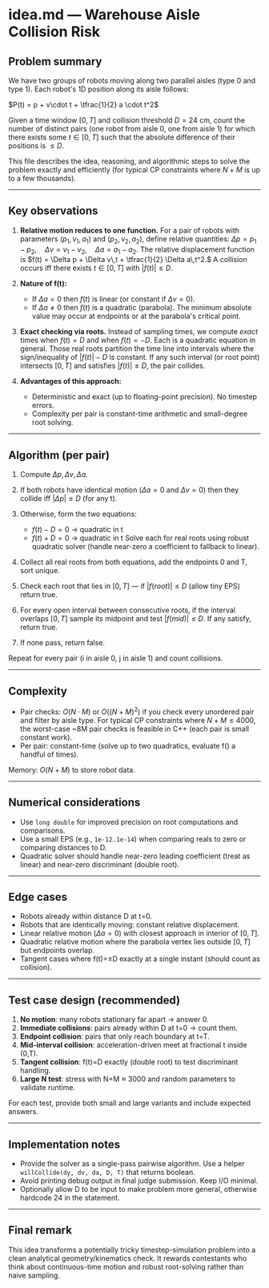 # idea.md — Warehouse Aisle Collision Risk

## Problem summary

We have two groups of robots moving along two parallel aisles (type 0 and type 1). Each robot's 1D position along its aisle follows:

$P(t) = p + v\cdot t + \tfrac{1}{2} a \cdot t^2$

Given a time window $[0, T]$ and collision threshold $D = 24$ cm, count the number of distinct pairs (one robot from aisle 0, one from aisle 1) for which there exists some $t \in [0, T]$ such that the absolute difference of their positions is $\le D$.

This file describes the idea, reasoning, and algorithmic steps to solve the problem exactly and efficiently (for typical CP constraints where $N+M$ is up to a few thousands).

---

## Key observations

1. **Relative motion reduces to one function.**
   For a pair of robots with parameters $(p_1,v_1,a_1)$ and $(p_2,v_2,a_2)$, define relative quantities:
   $\Delta p = p_1 - p_2,\quad \Delta v = v_1 - v_2,\quad \Delta a = a_1 - a_2.$
   The relative displacement function is
   $f(t) = \Delta p + \Delta v\,t + \tfrac{1}{2} \Delta a\,t^2.$
   A collision occurs iff there exists $t\in[0,T]$ with $|f(t)| \le D$.

2. **Nature of f(t):**

   * If $\Delta a = 0$ then $f(t)$ is linear (or constant if $\Delta v=0$).
   * If $\Delta a \ne 0$ then $f(t)$ is a quadratic (parabola). The minimum absolute value may occur at endpoints or at the parabola's critical point.

3. **Exact checking via roots.**
   Instead of sampling times, we compute *exact* times when $f(t) = D$ and when $f(t) = -D$. Each is a quadratic equation in general. Those real roots partition the time line into intervals where the sign/inequality of $|f(t)| - D$ is constant. If any such interval (or root point) intersects $[0,T]$ and satisfies $|f(t)| \le D$, the pair collides.

4. **Advantages of this approach:**

   * Deterministic and exact (up to floating-point precision). No timestep errors.
   * Complexity per pair is constant-time arithmetic and small-degree root solving.

---

## Algorithm (per pair)

1. Compute $\Delta p,\Delta v,\Delta a$.
2. If both robots have identical motion ($\Delta a = 0$ and $\Delta v = 0$) then they collide iff $|\Delta p| \le D$ (for any t).
3. Otherwise, form the two equations:

   * $f(t) - D = 0$ → quadratic in t
   * $f(t) + D = 0$ → quadratic in t
     Solve each for real roots using robust quadratic solver (handle near-zero a coefficient to fallback to linear).
4. Collect all real roots from both equations, add the endpoints 0 and T, sort unique.
5. Check each root that lies in $[0,T]$ — if $|f(root)| \le D$ (allow tiny EPS) return true.
6. For every open interval between consecutive roots, if the interval overlaps $[0,T]$ sample its midpoint and test $|f(mid)| \le D$. If any satisfy, return true.
7. If none pass, return false.

Repeat for every pair (i in aisle 0, j in aisle 1) and count collisions.

---

## Complexity

* Pair checks: $O(N\cdot M)$ or $O((N+M)^2)$ if you check every unordered pair and filter by aisle type. For typical CP constraints where $N+M \le 4000$, the worst-case \~8M pair checks is feasible in C++ (each pair is small constant work).
* Per pair: constant-time (solve up to two quadratics, evaluate f() a handful of times).

Memory: $O(N+M)$ to store robot data.

---

## Numerical considerations

* Use `long double` for improved precision on root computations and comparisons.
* Use a small EPS (e.g., `1e-12`..`1e-14`) when comparing reals to zero or comparing distances to D.
* Quadratic solver should handle near-zero leading coefficient (treat as linear) and near-zero discriminant (double root).

---

## Edge cases

* Robots already within distance D at t=0.
* Robots that are identically moving: constant relative displacement.
* Linear relative motion ($\Delta a = 0$) with closest approach in interior of $[0,T]$.
* Quadratic relative motion where the parabola vertex lies outside $[0,T]$ but endpoints overlap.
* Tangent cases where f(t)=±D exactly at a single instant (should count as collision).

---

## Test case design (recommended)

1. **No motion**: many robots stationary far apart → answer 0.
2. **Immediate collisions**: pairs already within D at t=0 → count them.
3. **Endpoint collision**: pairs that only reach boundary at t=T.
4. **Mid-interval collision**: acceleration-driven meet at fractional t inside (0,T).
5. **Tangent collision**: f(t)=D exactly (double root) to test discriminant handling.
6. **Large N test**: stress with N+M ≈ 3000 and random parameters to validate runtime.

For each test, provide both small and large variants and include expected answers.

---

## Implementation notes

* Provide the solver as a single-pass pairwise algorithm. Use a helper `willCollide(dy, dv, da, D, T)` that returns boolean.
* Avoid printing debug output in final judge submission. Keep I/O minimal.
* Optionally allow D to be input to make problem more general, otherwise hardcode 24 in the statement.

---

## Final remark

This idea transforms a potentially tricky timestep-simulation problem into a clean analytical geometry/kinematics check. It rewards contestants who think about continuous-time motion and robust root-solving rather than naive sampling.
